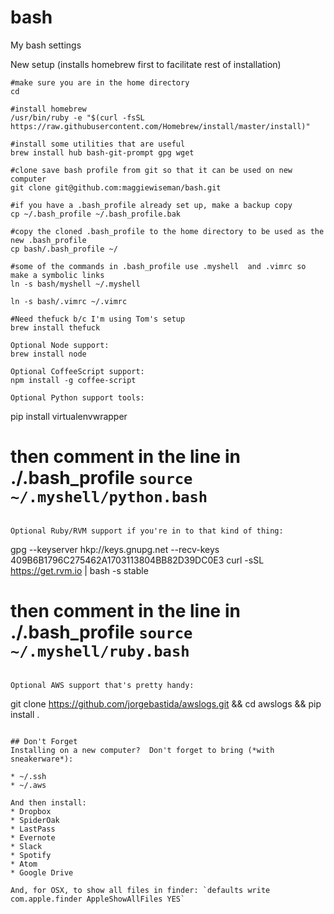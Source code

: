 # bash
My bash settings


New setup (installs homebrew first to facilitate rest of installation)
```
#make sure you are in the home directory
cd

#install homebrew
/usr/bin/ruby -e "$(curl -fsSL https://raw.githubusercontent.com/Homebrew/install/master/install)"

#install some utilities that are useful
brew install hub bash-git-prompt gpg wget

#clone save bash profile from git so that it can be used on new computer
git clone git@github.com:maggiewiseman/bash.git

#if you have a .bash_profile already set up, make a backup copy
cp ~/.bash_profile ~/.bash_profile.bak

#copy the cloned .bash_profile to the home directory to be used as the new .bash_profile
cp bash/.bash_profile ~/

#some of the commands in .bash_profile use .myshell  and .vimrc so make a symbolic links
ln -s bash/myshell ~/.myshell

ln -s bash/.vimrc ~/.vimrc

#Need thefuck b/c I'm using Tom's setup
brew install thefuck

Optional Node support:
brew install node

Optional CoffeeScript support:
npm install -g coffee-script

Optional Python support tools:
```
pip install virtualenvwrapper
# then comment in the line in ./.bash_profile `source ~/.myshell/python.bash`
```

Optional Ruby/RVM support if you're in to that kind of thing:
```
gpg --keyserver hkp://keys.gnupg.net --recv-keys 409B6B1796C275462A1703113804BB82D39DC0E3
curl -sSL https://get.rvm.io | bash -s stable
# then comment in the line in ./.bash_profile `source ~/.myshell/ruby.bash`
```

Optional AWS support that's pretty handy:
```
git clone https://github.com/jorgebastida/awslogs.git && cd awslogs && pip install .
```

## Don't Forget
Installing on a new computer?  Don't forget to bring (*with sneakerware*):

* ~/.ssh
* ~/.aws

And then install:
* Dropbox
* SpiderOak
* LastPass
* Evernote
* Slack
* Spotify
* Atom
* Google Drive

And, for OSX, to show all files in finder: `defaults write com.apple.finder AppleShowAllFiles YES`
